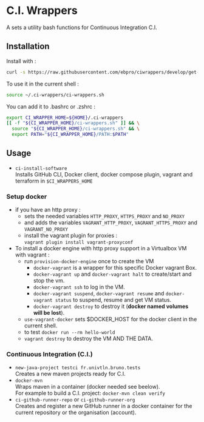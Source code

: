 # C.I. Wrappers

A sets a utility bash functions for Continuous Integration C.I.

## Installation

Install with :

```bash
curl -s https://raw.githubusercontent.com/ebpro/ciwrappers/develop/get-ci-wrapper.sh | bash
```

To use it in the current shell :

```bash
source ~/.ci-wrappers/ci-wrappers.sh
```

You can add it to .bashrc or .zshrc :

```bash
export CI_WRAPPER_HOME=${HOME}/.ci-wrappers
[[ -f "${CI_WRAPPER_HOME}/ci-wrappers.sh" ]] && \
  source "${CI_WRAPPER_HOME}/ci-wrappers.sh" && \
  export PATH="${CI_WRAPPER_HOME}/PATH:$PATH"
```

## Usage

  - `ci-install-software` <br/>
    Installs GitHub CLI, Docker client, docker compose plugin, vagrant and terraform in `$CI_WRAPPERS_HOME`
    
### Setup docker

  - if you have an http proxy :
    - sets the needed variables `HTTP_PROXY`, `HTTPS_PROXY` and `NO_PROXY`
    - and adds the variables `VAGRANT_HTTP_PROXY`, `VAGRANT_HTTPS_PROXY` and `VAGRANT_NO_PROXY`
    - install the vagrant plugin for proxies : <br/>
      `vagrant plugin install vagrant-proxyconf`
  - To install a docker engine with http proxy support in a Virtualbox VM with vagrant :
    - run `provision-docker-engine` once to create the VM
        - `docker-vagrant` is a wrapper for this specific Docker vagrant Box.
        - `docker-vagrant up` and `docker-vagrant halt` to create/start and stop the vm.
        - `docker-vagrant ssh` to log in the VM.
        - `docker-vagrant suspend`, `docker-vagrant resume` and `docker-vagrant status` to suspend, resume and get VM
          status.
        - `docker-vagrant destroy` to destroy it (**docker named volumes will be lost**).
    - `use-vagrant-docker` sets $DOCKER_HOST for the docker client in the current shell.
    - to test `docker run --rm hello-world`
    - `vagrant destroy` to destroy the VM AND THE DATA.

### Continuous Integration (C.I.)

  - `new-java-project testci fr.univtln.bruno.tests` <br/>
    Creates a new maven projects ready for C.I.
  - `docker-mvn` <br/>
    Wraps maven in a container (docker needed see beelow).<br/>
    For example to build a C.I. project: `docker-mvn clean verify`
  - `ci-github-runner-repo` or `ci-github-runner-org` <br/>
    Creates and register a new GitHub runner in a docker container for the current repository
    or the organisation (account).
  
